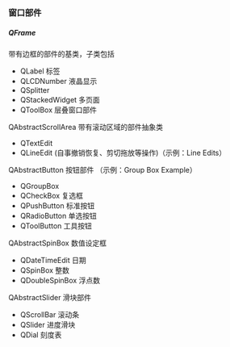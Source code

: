 ### 窗口部件

##### QFrame

带有边框的部件的基类，子类包括

* QLabel 标签
* QLCDNumber 液晶显示
* QSplitter
* QStackedWidget 多页面
* QToolBox 层叠窗口部件

QAbstractScrollArea 带有滚动区域的部件抽象类

* QTextEdit 
* QLineEdit (自事撤销恢复、剪切拖放等操作)（示例：Line Edits）

QAbstractButton 按钮部件 （示例：Group Box Example）

* QGroupBox
* QCheckBox 复选框
* QPushButton 标准按钮
* QRadioButton 单选按钮
* QToolButton 工具按钮

QAbstractSpinBox 数值设定框

* QDateTimeEdit 日期
* QSpinBox 整数
* QDoubleSpinBox 浮点数

QAbstractSlider 滑块部件

* QScrollBar 滚动条
* QSlider 进度滑块
* QDial 刻度表